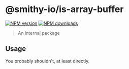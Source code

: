 # @smithy-io/is-array-buffer

[![NPM version](https://img.shields.io/npm/v/@smithy-io/is-array-buffer/latest.svg)](https://www.npmjs.com/package/@smithy-io/is-array-buffer)
[![NPM downloads](https://img.shields.io/npm/dm/@smithy-io/is-array-buffer.svg)](https://www.npmjs.com/package/@smithy-io/is-array-buffer)

> An internal package

## Usage

You probably shouldn't, at least directly.
